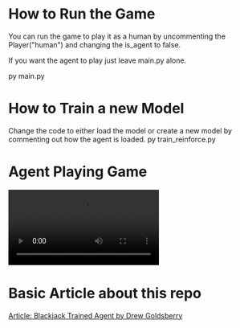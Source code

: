 # How to Run the Game
You can run the game to play it as a human by uncommenting the Player("human") and changing the is_agent to false.

If you want the agent to play just leave main.py alone. 

py main.py

# How to Train a new Model
Change the code to either load the model or create a new model by commenting out how the agent is loaded.
py train_reinforce.py

# Agent Playing Game
![](https://www.drewgoldsberry.com/videos/blackjack-trained-agent/AgentPlayingBlackjack.mp4)


# Basic Article about this repo

[Article: Blackjack Trained Agent by Drew Goldsberry](https://www.drewgoldsberry.com/posts/blackjack-trained-agent)

